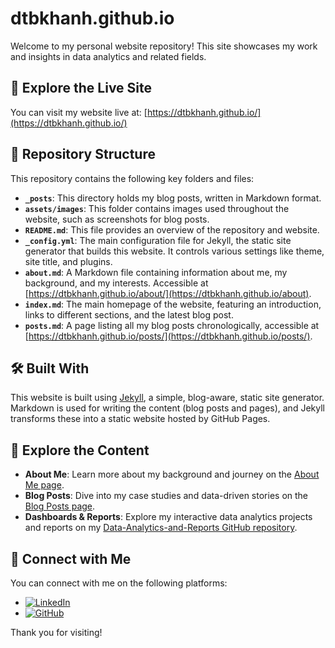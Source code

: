 # dtbkhanh.github.io

Welcome to my personal website repository! This site showcases my work and insights in data analytics and related fields.

## 🚀 Explore the Live Site

You can visit my website live at: [https://dtbkhanh.github.io/](https://dtbkhanh.github.io/)

## 📂 Repository Structure

This repository contains the following key folders and files:

* **`_posts`**: This directory holds my blog posts, written in Markdown format.  
* **`assets/images`**: This folder contains images used throughout the website, such as screenshots for blog posts.
* **`README.md`**: This file provides an overview of the repository and website.
* **`_config.yml`**: The main configuration file for Jekyll, the static site generator that builds this website. It controls various settings like theme, site title, and plugins.
* **`about.md`**: A Markdown file containing information about me, my background, and my interests. Accessible at [https://dtbkhanh.github.io/about/](https://dtbkhanh.github.io/about).
* **`index.md`**: The main homepage of the website, featuring an introduction, links to different sections, and the latest blog post.
* **`posts.md`**: A page listing all my blog posts chronologically, accessible at [https://dtbkhanh.github.io/posts/](https://dtbkhanh.github.io/posts/).

## 🛠️ Built With

This website is built using [Jekyll](https://jekyllrb.com/), a simple, blog-aware, static site generator. Markdown is used for writing the content (blog posts and pages), and Jekyll transforms these into a static website hosted by GitHub Pages.

## 📌 Explore the Content

* **About Me**: Learn more about my background and journey on the [About Me page](https://dtbkhanh.github.io/about).
* **Blog Posts**: Dive into my case studies and data-driven stories on the [Blog Posts page](https://dtbkhanh.github.io/posts/).
* **Dashboards & Reports**: Explore my interactive data analytics projects and reports on my [Data-Analytics-and-Reports GitHub repository](https://github.com/dtbkhanh/Data-Analytics-and-Reports).

## 🤝 Connect with Me

You can connect with me on the following platforms:

* [![LinkedIn](https://img.shields.io/badge/LinkedIn-0A66C2?style=flat&logo=linkedin&logoColor=white)](https://www.linkedin.com/in/dtbkhanh/)
* [![GitHub](https://img.shields.io/badge/GitHub-181717?style=flat&logo=github&logoColor=white)](https://github.com/dtbkhanh)

Thank you for visiting!
